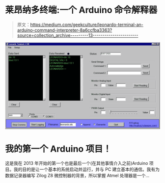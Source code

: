 # 莱昂纳多终端:一个 Arduino 命令解释器

> 原文：<https://medium.com/geekculture/leonardo-terminal-an-arduino-command-interpreter-8a6ccfba3363?source=collection_archive---------13----------------------->

![](img/c6294eeb33aba3144bc747af325d1868.png)

# 我的第一个 Arduino 项目！

这是我在 2013 年开始的第一个也是最后一个(在其他事情介入之前)Arduino 项目。我的目的是让一个基本的系统启动并运行，并与 PC 建立基本的通信。我有为数据记录器编写 Zilog Z8 微控制器的背景，所以掌握 Atmel 处理器是一个…